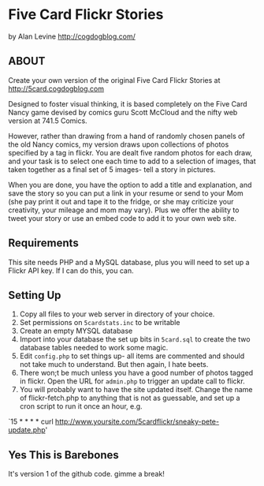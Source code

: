 Five Card Flickr Stories
=========================
by Alan Levine http://cogdogblog.com/

ABOUT
-----
Create your own version of the original Five Card Flickr Stories at http://5card.cogdogblog.com

Designed to foster visual thinking, it is based completely on the Five Card Nancy game devised by comics guru Scott McCloud and the nifty web version at 741.5 Comics.

However, rather than drawing from a hand of randomly chosen panels of the old Nancy comics, my version draws upon collections of photos specified by a tag in flickr. You are dealt five random photos for each draw, and your task is to select one each time to add to a selection of images, that taken together as a final set of 5 images- tell a story in pictures.

When you are done, you have the option to add a title and explanation, and save the story so you can put a link in your resume or send to your Mom (she pay print it out and tape it to the fridge, or she may criticize your creativity, your mileage and mom may vary). Plus we offer the ability to tweet your story or use an embed code to add it to your own web site.

Requirements
------------

This site needs PHP and a MySQL database, plus you will need to set up a Flickr API key. If I can do this, you can.

Setting Up
----------
1. Copy all files to your web server in directory of your choice. 
2. Set permissions on `5cardstats.inc` to be writable
3. Create an empty MYSQL database
4. Import into your database the set up bits in `5card.sql`  to create the two database tables needed to work some magic.
5. Edit `config.php` to set things up- all items are commented and should not take much to understand. But then again, I hate beets.
6. There won;t be much unless you have a good number of photos tagged in flickr. Open the URL for `admin.php` to trigger an update call to flickr.
7. You will probably want to have the site updated itself. Change the name of flickr-fetch.php to anything that is not as guessable, and set up a cron script to run it once an hour, e.g. 

`15 * * * * curl http://www.yoursite.com/5cardflickr/sneaky-pete-update.php'

Yes This is Barebones
---------------------
It's version 1 of the github code. gimme a break!



